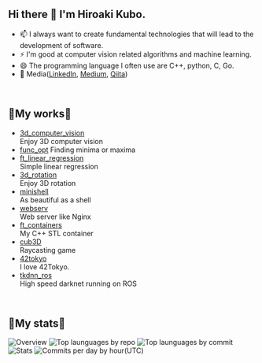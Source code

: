 ## Hi there 👋 I'm Hiroaki Kubo.
- 📫 I always want to create fundamental technologies that will lead to the development of software.
- ⚡ I'm good at computer vision related algorithms and machine learning.
- 😄 The programming language I often use are C++, python, C, Go.
- 💬 Media([LinkedIn](https://www.linkedin.com/in/hiroaki-kubo-2819951ba/), [Medium](https://medium.com/@hirok4), [Qiita](https://qiita.com/Hiroaki-K4))

<br />

## 🌱My works🌱
- [3d_computer_vision](https://github.com/Hiroaki-K4/3d_computer_vision)  
Enjoy 3D computer vision
- [func_opt](https://github.com/Hiroaki-K4/func_opt)
Finding minima or maxima
- [ft_linear_regression](https://github.com/Hiroaki-K4/ft_linear_regression)  
Simple linear regression
- [3d_rotation](https://github.com/Hiroaki-K4/3d_rotation)  
Enjoy 3D rotation
- [minishell](https://github.com/Hiroaki-K4/minishell)  
As beautiful as a shell
- [webserv](https://github.com/Hiroaki-K4/webserv)  
Web server like Nginx
- [ft_containers](https://github.com/Hiroaki-K4/ft_containers)  
My C++ STL container
- [cub3D](https://github.com/Hiroaki-K4/cub3D)  
Raycasting game
- [42tokyo](https://github.com/Hiroaki-K4/42tokyo)  
I love 42Tokyo.
- [tkdnn_ros](https://github.com/Hiroaki-K4/tkdnn_ros)  
High speed darknet running on ROS

<br />

## 👯My stats👯
![Overview](https://github-profile-summary-cards.vercel.app/api/cards/profile-details?username=Hiroaki-K4&theme=monokai)
![Top launguages by repo](https://github-profile-summary-cards.vercel.app/api/cards/repos-per-language?username=Hiroaki-K4&theme=monokai)
![Top launguages by commit](https://github-profile-summary-cards.vercel.app/api/cards/most-commit-language?username=Hiroaki-K4&theme=monokai)
![Stats](https://github-profile-summary-cards.vercel.app/api/cards/stats?username=Hiroaki-K4&theme=monokai)
![Commits per day by hour(UTC)](https://github-profile-summary-cards.vercel.app/api/cards/productive-time?username=Hiroaki-K4&theme=monokai)

<!--
**Hiroaki-K4/Hiroaki-K4** is a ✨ _special_ ✨ repository because its `README.md` (this file) appears on your GitHub profile.


Here are some ideas to get you started:

- 🔭 I’m currently working on ...
- 🌱 I’m currently learning ...
- 👯 I’m looking to collaborate on ...
- 🤔 I’m looking for help with ...
- 💬 Ask me about ...
- 📫 How to reach me: ...
- 😄 Pronouns: ...
- ⚡ Fun fact: ...
-->
